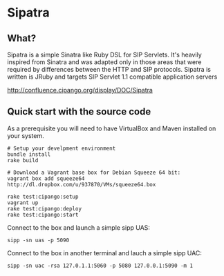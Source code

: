 Sipatra
=======


What?
-----

Sipatra is a simple Sinatra like Ruby DSL for SIP Servlets. It's heavily inspired from Sinatra and was adapted only in those areas that were required by differences between the HTTP and SIP protocols. Sipatra is written is JRuby and targets SIP Servlet 1.1 compatible application servers

http://confluence.cipango.org/display/DOC/Sipatra

Quick start with the source code
--------------------------------

As a prerequisite you will need to have VirtualBox and Maven installed on your system.

    # Setup your develpment environment
    bundle install
    rake build

    # Download a Vagrant base box for Debian Squeeze 64 bit:
    vagrant box add squeeze64 http://dl.dropbox.com/u/937870/VMs/squeeze64.box

    rake test:cipango:setup
    vagrant up
    rake test:cipango:deploy
    rake test:cipango:start

Connect to the box and launch a simple sipp UAS:

    sipp -sn uas -p 5090

Connect to the box in another terminal and lauch a simple sipp UAC:

    sipp -sn uac -rsa 127.0.1.1:5060 -p 5080 127.0.0.1:5090 -m 1
